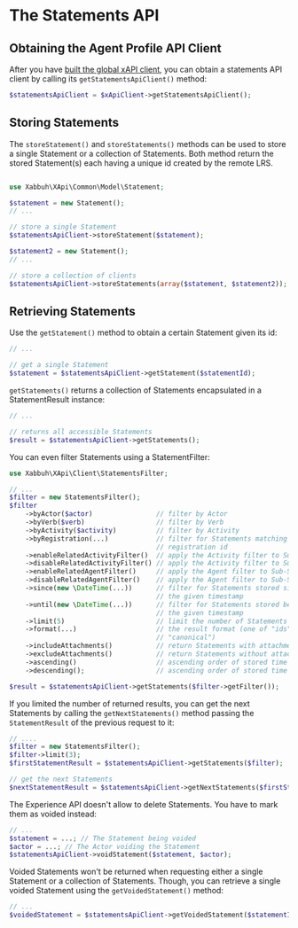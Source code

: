 The Statements API
==================

Obtaining the Agent Profile API Client
--------------------------------------

After you have [built the global xAPI client](client.md), you can obtain a statements
API client by calling its ``getStatementsApiClient()`` method:

```php
$statementsApiClient = $xApiClient->getStatementsApiClient();
```

Storing Statements
------------------

The ``storeStatement()`` and ``storeStatements()`` methods can be used to store
a single Statement or a collection of Statements. Both method return the stored
Statement(s) each having a unique id created by the remote LRS.

```php

use Xabbuh\XApi\Common\Model\Statement;

$statement = new Statement();
// ...

// store a single Statement
$statementsApiClient->storeStatement($statement);

$statement2 = new Statement();
// ...

// store a collection of clients
$statementsApiClient->storeStatements(array($statement, $statement2));
```

Retrieving Statements
---------------------

Use the ``getStatement()`` method to obtain a certain Statement given its id:

```php
// ...

// get a single Statement
$statement = $statementsApiClient->getStatement($statementId);
```

``getStatements()`` returns a collection of Statements encapsulated in a
StatementResult instance:

```php
// ...

// returns all accessible Statements
$result = $statementsApiClient->getStatements();
```

You can even filter Statements using a StatementFilter:

```php
use Xabbuh\XApi\Client\StatementsFilter;

// ...
$filter = new StatementsFilter();
$filter
    ->byActor($actor)                // filter by Actor
    ->byVerb($verb)                  // filter by Verb
    ->byActivity($activity)          // filter by Activity
    ->byRegistration(...)            // filter for Statements matching the given
                                     // registration id
    ->enableRelatedActivityFilter()  // apply the Activity filter to Sub-Statements
    ->disableRelatedActivityFilter() // apply the Activity filter to Sub-Statements
    ->enableRelatedAgentFilter()     // apply the Agent filter to Sub-Statements
    ->disableRelatedAgentFilter()    // apply the Agent filter to Sub-Statements
    ->since(new \DateTime(...))      // filter for Statements stored since
                                     // the given timestamp
    ->until(new \DateTime(...))      // filter for Statements stored before
                                     // the given timestamp
    ->limit(5)                       // limit the number of Statements returned
    ->format(...)                    // the result format (one of "ids", "exact",
                                     // "canonical")
    ->includeAttachments()           // return Statements with attachments included
    ->excludeAttachments()           // return Statements without attachments
    ->ascending()                    // ascending order of stored time
    ->descending();                  // ascending order of stored time

$result = $statementsApiClient->getStatements($filter->getFilter());
```

If you limited the number of returned results, you can get the next Statements
by calling the ``getNextStatements()`` method passing the ``StatementResult``
of the previous request to it:

```php
// ....
$filter = new StatementsFilter();
$filter->limit(3);
$firstStatementResult = $statementsApiClient->getStatements($filter);

// get the next Statements
$nextStatementResult = $statementsApiClient->getNextStatements($firstStatementResult);
```

The Experience API doesn't allow to delete Statements. You have to mark them as
voided instead:

```php
// ...
$statement = ...; // The Statement being voided
$actor = ...; // The Actor voiding the Statement
$statementsApiClient->voidStatement($statement, $actor);
```

Voided Statements won't be returned when requesting either a single Statement or
a collection of Statements. Though, you can retrieve a single voided Statement
using the ``getVoidedStatement()`` method:

```php
// ...
$voidedStatement = $statementsApiClient->getVoidedStatement($statementId);
```

